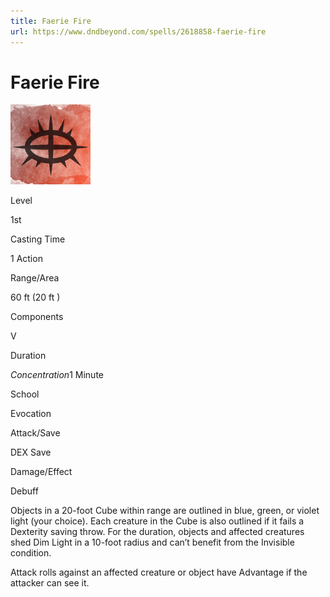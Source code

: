 ```yaml
---
title: Faerie Fire
url: https://www.dndbeyond.com/spells/2618858-faerie-fire
---
```


# Faerie Fire

![Faerie Fire](faerie-fire.png)

Level

1st

Casting Time

1 Action

Range/Area

60 ft
(20 ft )

Components

V

Duration

*Concentration*1 Minute

School

Evocation

Attack/Save

DEX Save

Damage/Effect

Debuff

Objects in a 20-foot Cube within range are outlined in blue, green, or violet light (your choice). Each creature in the Cube is also outlined if it fails a Dexterity saving throw. For the duration, objects and affected creatures shed Dim Light in a 10-foot radius and can’t benefit from the Invisible condition.

Attack rolls against an affected creature or object have Advantage if the attacker can see it.